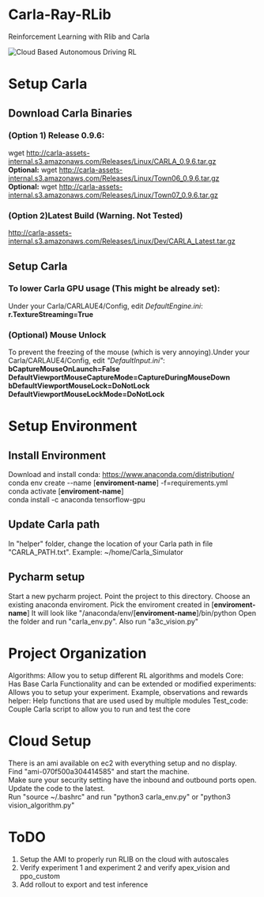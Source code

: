 # Carla-Ray-RLib
Reinforcement Learning with Rlib and Carla

![Cloud Based Autonomous Driving RL](https://github.com/layssi/Carla_Ray_Rlib/blob/master/docs/thumbnail_CARLA_RAY.jpg  "Cloud Based Autonomous Driving RL")


# Setup Carla
## Download Carla Binaries
### (Option 1) Release 0.9.6:
wget http://carla-assets-internal.s3.amazonaws.com/Releases/Linux/CARLA_0.9.6.tar.gz  
**Optional:** wget http://carla-assets-internal.s3.amazonaws.com/Releases/Linux/Town06_0.9.6.tar.gz  
**Optional:** wget http://carla-assets-internal.s3.amazonaws.com/Releases/Linux/Town07_0.9.6.tar.gz  

### (Option 2)Latest Build (Warning. Not Tested)
http://carla-assets-internal.s3.amazonaws.com/Releases/Linux/Dev/CARLA_Latest.tar.gz

## Setup Carla
### To lower Carla GPU usage (This might be already set):
Under your Carla/CARLAUE4/Config, edit *DefaultEngine.ini*:  
**r.TextureStreaming=True**

### (Optional) Mouse Unlock
To prevent the freezing of the mouse (which is very annoying).Under your Carla/CARLAUE4/Config, edit *"DefaultInput.ini"*:  
**bCaptureMouseOnLaunch=False**  
**DefaultViewportMouseCaptureMode=CaptureDuringMouseDown**  
**bDefaultViewportMouseLock=DoNotLock**  
**DefaultViewportMouseLockMode=DoNotLock**  

# Setup Environment
## Install Environment
Download and install conda: https://www.anaconda.com/distribution/  
conda env create --name [**enviroment-name**] -f=requirements.yml   
conda activate [**enviroment-name**]  
conda install -c anaconda tensorflow-gpu  

## Update Carla path
In "helper" folder, change the location of your Carla path in file "CARLA_PATH.txt".  Example: ~/home/Carla_Simulator
## Pycharm setup
Start a new pycharm project. 
Point the project to this directory.
Choose an existing anaconda enviroment. Pick the enviroment created in [**enviroment-name**]
It will look like "/anaconda/env/[**enviroment-name**]/bin/python
Open the folder and run "carla_env.py". Also run "a3c_vision.py"

# Project Organization
Algorithms: Allow you to setup different RL algorithms and models
Core: Has Base Carla Functionality and can be extended or modified
experiments: Allows you to setup your experiment. Example, observations and rewards
helper: Help functions that are used used by multiple modules 
Test_code: Couple Carla script to allow you to run and test the core

# Cloud Setup
There is an ami available on ec2 with everything setup and no display.  
Find "ami-070f500a304414585" and start the machine.  
Make sure your security setting have the inbound and outbound ports open.  
Update the code to the latest.  
Run "source ~/.bashrc" and run "python3 carla_env.py" or "python3 vision_algorithm.py"  

# ToDO
1. Setup the AMI to properly run RLIB on the cloud with autoscales
2. Verify experiment 1 and experiment 2 and verify apex_vision and ppo_custom
3. Add rollout to export and test inference
